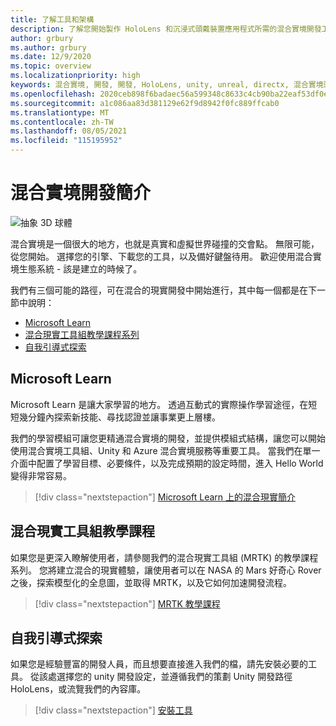 ```yaml
---
title: 了解工具和架構
description: 了解您開始製作 HoloLens 和沉浸式頭戴裝置應用程式所需的混合實境開發工具。
author: grbury
ms.author: grbury
ms.date: 12/9/2020
ms.topic: overview
ms.localizationpriority: high
keywords: 混合實境, 開發, 開發, HoloLens, unity, unreal, directx, 混合實境頭戴式裝置, windows 混合實境頭戴式裝置, 虛擬實境頭戴式裝置, 虛擬實境, 擴增實境, 虛擬實境開發, 擴增實境開發
ms.openlocfilehash: 2020ceb898f6badaec56a599348c8633c4cb90ba22eaf53df0e097d4fc3e110e
ms.sourcegitcommit: a1c086aa83d381129e62f9d8942f0fc889ffcab0
ms.translationtype: MT
ms.contentlocale: zh-TW
ms.lasthandoff: 08/05/2021
ms.locfileid: "115195952"
---
```

# <a name="introduction-to-mixed-reality-development"></a>混合實境開發簡介

![抽象 3D 球體](images/development-hero-image.png)

混合實境是一個很大的地方，也就是真實和虛擬世界碰撞的交會點。 無限可能，從您開始。 選擇您的引擎、下載您的工具，以及備好鍵盤待用。 歡迎使用混合實境生態系統 - 該是建立的時候了。

我們有三個可能的路徑，可在混合的現實開發中開始進行，其中每一個都是在下一節中說明：
* [Microsoft Learn](#microsoft-learn)
* [混合現實工具組教學課程系列](#mixed-reality-toolkit-tutorials)
* [自我引導式探索](#self-guided-exploration)

## <a name="microsoft-learn"></a>Microsoft Learn

Microsoft Learn 是讓大家學習的地方。 透過互動式的實際操作學習途徑，在短短幾分鐘內探索新技能、尋找認證並讓事業更上層樓。

我們的學習模組可讓您更精通混合實境的開發，並提供模組式結構，讓您可以開始使用混合實境工具組、Unity 和 Azure 混合實境服務等重要工具。 當我們在單一介面中配置了學習目標、必要條件，以及完成預期的設定時間，進入 Hello World 變得非常容易。

> [!div class="nextstepaction"]
> [Microsoft Learn 上的混合現實簡介](/learn/modules/intro-to-mixed-reality)

## <a name="mixed-reality-toolkit-tutorials"></a>混合現實工具組教學課程

如果您是更深入瞭解使用者，請參閱我們的混合現實工具組 (MRTK) 的教學課程系列。 您將建立混合的現實體驗，讓使用者可以在 NASA 的 Mars 好奇心 Rover 之後，探索模型化的全息圖，並取得 MRTK，以及它如何加速開發流程。

> [!div class="nextstepaction"]
> [MRTK 教學課程](unity/tutorials/mr-learning-base-01.md)

## <a name="self-guided-exploration"></a>自我引導式探索

如果您是經驗豐富的開發人員，而且想要直接進入我們的檔，請先安裝必要的工具。 從該處選擇您的 unity 開發設定，並遵循我們的策劃 Unity 開發路徑 HoloLens，或流覽我們的內容庫。

> [!div class="nextstepaction"]
> [安裝工具](install-the-tools.md)
